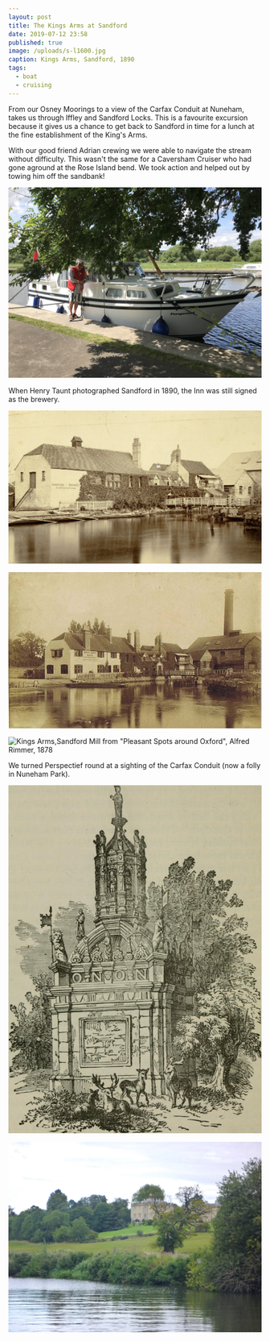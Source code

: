 ```yaml
---
layout: post
title: The Kings Arms at Sandford
date: 2019-07-12 23:58
published: true
image: /uploads/s-l1600.jpg
caption: Kings Arms, Sandford, 1890
tags:
  - boat
  - cruising
---
```

From our Osney Moorings to a view of the Carfax Conduit at Nuneham, takes us through Iffley and Sandford Locks. This is a favourite excursion because it gives us a chance to get back to Sandford in time for a lunch at the fine establishment of the King's Arms.

With our good friend Adrian crewing we were able to navigate the stream without difficulty. This wasn't the same for a Caversham Cruiser who had gone aground at the Rose Island bend. We took action and helped out by towing him off the sandbank!

![Tucked in under the trees at the King's Arms at Sandford](/uploads/IMG_0096.jpg "Tucked in under the trees at the King's Arms at Sandford")

When Henry Taunt photographed Sandford in 1890, the Inn was still signed as the brewery.

![Henry Taunt. Sandford Brewery, c1890](/uploads/henry-taunt109mini.jpg "Henry Taunt. Sandford Brewery, c1890")

![Kings Arms, Sandford, 1890](/uploads/s-l1600.jpg "Kings Arms, Sandford, 1890")

![Kings Arms,Sandford Mill from "Pleasant Spots around Oxford", Alfred Rimmer, 1878](/uploads/IMG_0105.jpg "Kings Arms,Sandford Mill from \"Pleasant Spots around Oxford\", Alfred Rimmer, 1878")

We turned Perspectief round at a sighting of the Carfax Conduit (now a folly in Nuneham Park).

![Carfax Conduit at Nuneham from Alden's Oxford guide (1890)](/uploads/carfaxconduit.jpg "Carfax Conduit at Nuneham from Alden's Oxford guide (1890)")

![A view of Nunenham House from the Thames](/uploads/P1030162.jpg "A view of Nunenham House from the Thames")